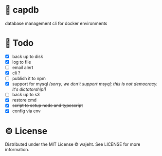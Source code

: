 # 💾 capdb

database management cli for docker environments

# 📝 Todo

- [x] back up to disk
- [x] log to file
- [ ] email alert
- [x] cli ?
- [ ] publish it to npm
- [x] support for mysql _(sorry, we don't support msyql; this is not democracy. it's dictatorship!)_
- [ ] back up to s3
- [x] restore cmd
- [x] ~~script to setup node and typescript~~
- [x] config via env

# © License

Distributed under the MIT License © wajeht. See LICENSE for more information.
